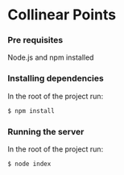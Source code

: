 # Collinear Points

### Pre requisites
Node.js and npm installed
### Installing dependencies
In the root of the project run: 
```sh
$ npm install
```
### Running the server
In the root of the project run: 
```sh
$ node index
```
